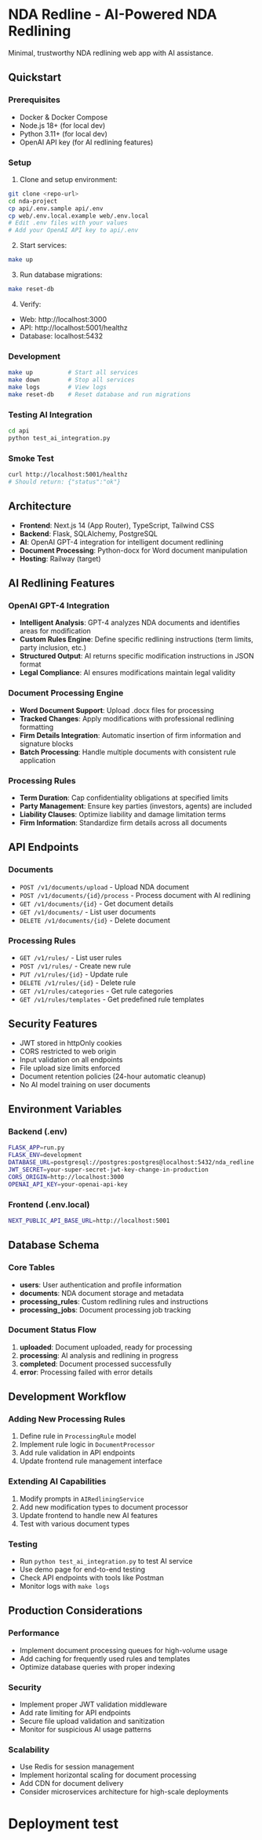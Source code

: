 # NDA Redline - AI-Powered NDA Redlining

Minimal, trustworthy NDA redlining web app with AI assistance.

## Quickstart

### Prerequisites
- Docker & Docker Compose
- Node.js 18+ (for local dev)
- Python 3.11+ (for local dev)
- OpenAI API key (for AI redlining features)

### Setup
1. Clone and setup environment:
```bash
git clone <repo-url>
cd nda-project
cp api/.env.sample api/.env
cp web/.env.local.example web/.env.local
# Edit .env files with your values
# Add your OpenAI API key to api/.env
```

2. Start services:
```bash
make up
```

3. Run database migrations:
```bash
make reset-db
```

4. Verify:
- Web: http://localhost:3000
- API: http://localhost:5001/healthz
- Database: localhost:5432

### Development
```bash
make up          # Start all services
make down        # Stop all services
make logs        # View logs
make reset-db    # Reset database and run migrations
```

### Testing AI Integration
```bash
cd api
python test_ai_integration.py
```

### Smoke Test
```bash
curl http://localhost:5001/healthz
# Should return: {"status":"ok"}
```

## Architecture
- **Frontend**: Next.js 14 (App Router), TypeScript, Tailwind CSS
- **Backend**: Flask, SQLAlchemy, PostgreSQL
- **AI**: OpenAI GPT-4 integration for intelligent document redlining
- **Document Processing**: Python-docx for Word document manipulation
- **Hosting**: Railway (target)

## AI Redlining Features

### OpenAI GPT-4 Integration
- **Intelligent Analysis**: GPT-4 analyzes NDA documents and identifies areas for modification
- **Custom Rules Engine**: Define specific redlining instructions (term limits, party inclusion, etc.)
- **Structured Output**: AI returns specific modification instructions in JSON format
- **Legal Compliance**: AI ensures modifications maintain legal validity

### Document Processing Engine
- **Word Document Support**: Upload .docx files for processing
- **Tracked Changes**: Apply modifications with professional redlining formatting
- **Firm Details Integration**: Automatic insertion of firm information and signature blocks
- **Batch Processing**: Handle multiple documents with consistent rule application

### Processing Rules
- **Term Duration**: Cap confidentiality obligations at specified limits
- **Party Management**: Ensure key parties (investors, agents) are included
- **Liability Clauses**: Optimize liability and damage limitation terms
- **Firm Information**: Standardize firm details across all documents

## API Endpoints

### Documents
- `POST /v1/documents/upload` - Upload NDA document
- `POST /v1/documents/{id}/process` - Process document with AI redlining
- `GET /v1/documents/{id}` - Get document details
- `GET /v1/documents/` - List user documents
- `DELETE /v1/documents/{id}` - Delete document

### Processing Rules
- `GET /v1/rules/` - List user rules
- `POST /v1/rules/` - Create new rule
- `PUT /v1/rules/{id}` - Update rule
- `DELETE /v1/rules/{id}` - Delete rule
- `GET /v1/rules/categories` - Get rule categories
- `GET /v1/rules/templates` - Get predefined rule templates

## Security Features
- JWT stored in httpOnly cookies
- CORS restricted to web origin
- Input validation on all endpoints
- File upload size limits enforced
- Document retention policies (24-hour automatic cleanup)
- No AI model training on user documents

## Environment Variables

### Backend (.env)
```bash
FLASK_APP=run.py
FLASK_ENV=development
DATABASE_URL=postgresql://postgres:postgres@localhost:5432/nda_redline
JWT_SECRET=your-super-secret-jwt-key-change-in-production
CORS_ORIGIN=http://localhost:3000
OPENAI_API_KEY=your-openai-api-key
```

### Frontend (.env.local)
```bash
NEXT_PUBLIC_API_BASE_URL=http://localhost:5001
```

## Database Schema

### Core Tables
- **users**: User authentication and profile information
- **documents**: NDA document storage and metadata
- **processing_rules**: Custom redlining rules and instructions
- **processing_jobs**: Document processing job tracking

### Document Status Flow
1. **uploaded**: Document uploaded, ready for processing
2. **processing**: AI analysis and redlining in progress
3. **completed**: Document processed successfully
4. **error**: Processing failed with error details

## Development Workflow

### Adding New Processing Rules
1. Define rule in `ProcessingRule` model
2. Implement rule logic in `DocumentProcessor`
3. Add rule validation in API endpoints
4. Update frontend rule management interface

### Extending AI Capabilities
1. Modify prompts in `AIRedliningService`
2. Add new modification types to document processor
3. Update frontend to handle new AI features
4. Test with various document types

### Testing
- Run `python test_ai_integration.py` to test AI service
- Use demo page for end-to-end testing
- Check API endpoints with tools like Postman
- Monitor logs with `make logs`

## Production Considerations

### Performance
- Implement document processing queues for high-volume usage
- Add caching for frequently used rules and templates
- Optimize database queries with proper indexing

### Security
- Implement proper JWT validation middleware
- Add rate limiting for API endpoints
- Secure file upload validation and sanitization
- Monitor for suspicious AI usage patterns

### Scalability
- Use Redis for session management
- Implement horizontal scaling for document processing
- Add CDN for document delivery
- Consider microservices architecture for high-scale deployments
# Deployment test
